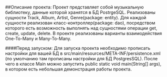 ##Описание проекта:
Проект представляет собой музыкальную библиотеку, данные которой хранятся в БД PostrgeSQL. Реализованы сущности Track, Album, 
Artist, Genre(package: entity). Для каждой сущности реализован класс-контроллер(package: dao), посредством которого есть 
возможность выполнять над сущностями операции get, create, update, delete. В проекте реализованы варианты взаимодействия
One-To-Many и Many-To-Many.

####Перед запуском:
Для запуска проекта необходимо прописать настройки для вашей БД в src/main/resources/META-INF/persistence.xml (по умолчанию там прописаны настройки для БД PostgresSQL). После чего в классе Main можно запустить public static void main(String[] args), в котором есть небольшая демонстрация работы проекта.